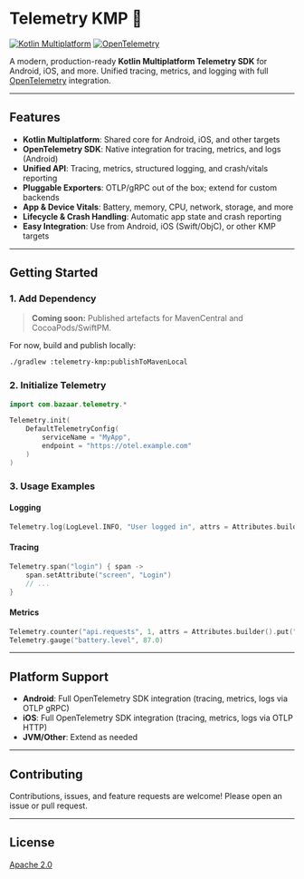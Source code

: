 # Telemetry KMP 🚀

[![Kotlin Multiplatform](https://img.shields.io/badge/Kotlin-Multiplatform-blueviolet)](https://kotlinlang.org/docs/multiplatform.html)
[![OpenTelemetry](https://img.shields.io/badge/Observability-OpenTelemetry-informational)](https://opentelemetry.io/)

A modern, production-ready **Kotlin Multiplatform Telemetry SDK** for Android, iOS, and more. Unified tracing, metrics, and logging with full [OpenTelemetry](https://opentelemetry.io/) integration.

---

## Features

- **Kotlin Multiplatform**: Shared core for Android, iOS, and other targets
- **OpenTelemetry SDK**: Native integration for tracing, metrics, and logs (Android)
- **Unified API**: Tracing, metrics, structured logging, and crash/vitals reporting
- **Pluggable Exporters**: OTLP/gRPC out of the box; extend for custom backends
- **App & Device Vitals**: Battery, memory, CPU, network, storage, and more
- **Lifecycle & Crash Handling**: Automatic app state and crash reporting
- **Easy Integration**: Use from Android, iOS (Swift/ObjC), or other KMP targets

---

## Getting Started

### 1. Add Dependency

> **Coming soon:** Published artefacts for MavenCentral and CocoaPods/SwiftPM.

For now, build and publish locally:

```bash
./gradlew :telemetry-kmp:publishToMavenLocal
```

### 2. Initialize Telemetry

```kotlin
import com.bazaar.telemetry.*

Telemetry.init(
    DefaultTelemetryConfig(
        serviceName = "MyApp",
        endpoint = "https://otel.example.com"
    )
)
```

### 3. Usage Examples

#### Logging
```kotlin
Telemetry.log(LogLevel.INFO, "User logged in", attrs = Attributes.builder().put("user.id", "123").build())
```

#### Tracing
```kotlin
Telemetry.span("login") { span ->
    span.setAttribute("screen", "Login")
    // ...
}
```

#### Metrics
```kotlin
Telemetry.counter("api.requests", 1, attrs = Attributes.builder().put("endpoint", "/login").build())
Telemetry.gauge("battery.level", 87.0)
```

---

## Platform Support

- **Android**: Full OpenTelemetry SDK integration (tracing, metrics, logs via OTLP gRPC)
- **iOS**: Full OpenTelemetry SDK integration (tracing, metrics, logs via OTLP HTTP)
- **JVM/Other**: Extend as needed

---

## Contributing

Contributions, issues, and feature requests are welcome! Please open an issue or pull request.

---

## License

[Apache 2.0](LICENSE)
